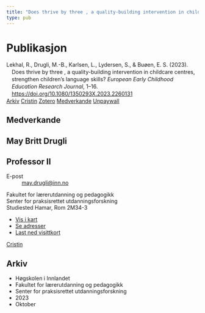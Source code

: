 ```yaml
---
title: "Does thrive by three , a quality-building intervention in childcare centres, strengthen children’s language skills?"
type: pub
---
```

<h1>Publikasjon</h1>
<article id="csl-bib-container-SFKC3CY2" class="csl-bib-container">
  <div class="csl-bib-body" style="line-height: 1.35; padding-left: 1em; text-indent:-1em;">
  <div class="csl-entry">Lekhal, R., Drugli, M.-B., Karlsen, L., Lydersen, S., &amp; Bu&#xF8;en, E. S. (2023). Does thrive by three , a quality-building intervention in childcare centres, strengthen children&#x2019;s language skills? <i>European Early Childhood Education Research Journal</i>, 1&#x2013;16. <a href="https://doi.org/10.1080/1350293X.2023.2260131">https://doi.org/10.1080/1350293X.2023.2260131</a></div>
</div>
  <div class="csl-bib-buttons">
    <a href="#taxonomy-article-SFKC3CY2" class="csl-bib-button">Arkiv</a>
    <a href="https://app.cristin.no/results/show.jsf?id=2182872" alt="Cristin URL" class="csl-bib-button">Cristin</a>
    <a href="http://zotero.org/groups/5022929/items/SFKC3CY2" alt="Zotero URL" class="csl-bib-button">Zotero</a>
    <a href="#contributors-article-SFKC3CY2" class="csl-bib-button">Medverkande</a>
    <a href="https://www.tandfonline.com/doi/pdf/10.1080/1350293X.2023.2260131?needAccess=true" class="csl-bib-button">Unpaywall</a>
  </div>
  <div id="csl-bib-meta-container-SFKC3CY2"></div>
</article>
<div id="csl-bib-meta-SFKC3CY2" class="csl-bib-meta">
  <article id="contributors-article-SFKC3CY2" class="contributors-article">
    <h1>Medverkande</h1>
    <div class="personas">
<div class="vrtx-hinn-person-card">
<div class="photo">
<i class="lar la-user-circle missing-person"></i>
</div>
<div class="info">
<hgroup><h1>May Britt Drugli</h1>
<h2>Professor II</h2>
</hgroup><dl>
<dt>E-post</dt>
<dd>
<a href="mailto:may.drugli@inn.no">may.drugli@inn.no</a>
</dd>
</dl>
<p>
Fakultet for lærerutdanning og pedagogikk<br>
Senter for praksisrettet utdanningsforskning<br>
Studiested Hamar,
Rom 2M34-3
</p>
<ul class="vrtx-hinn-links">
<li><a href="https://www.google.com/maps?q=60.79582,11.07304">Vis i kart</a></li>
<li><a href="https://www.inn.no/finn-en-ansatt/may-drugli.html#vrtx-hinn-addresses">Se adresser</a></li>
<li><a href="https://www.inn.no/finn-en-ansatt/may-drugli.html?vrtx=vcf">Last ned visittkort</a></li>
</ul>
</div>
</div>
<a href="https://app.cristin.no/persons/show.jsf?id=29493" alt="Cristin URL" class="personas-cristin">Cristin</a>
</div>
  </article>
  <article id="taxonomy-article-SFKC3CY2" class="taxonomy-article">
    <h1>Arkiv</h1>
    <ul>
      <li>Høgskolen i Innlandet</li>
      <li>Fakultet for lærerutdanning og pedagogikk</li>
      <li>Senter for praksisrettet utdanningsforskning</li>
      <li>2023</li>
      <li>Oktober</li>
    </ul>
  </article>
</div>
